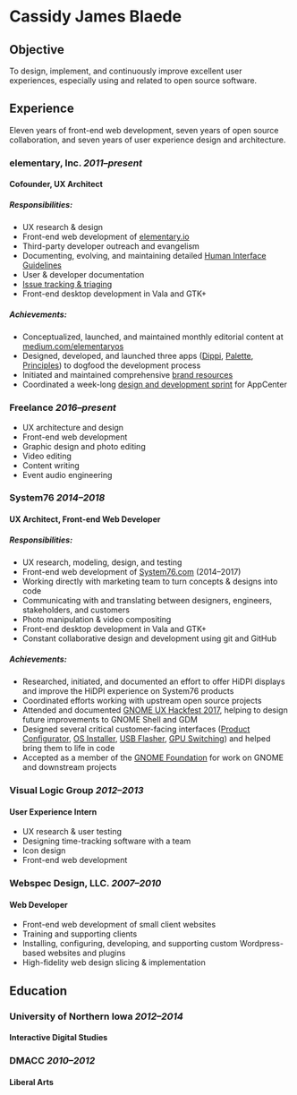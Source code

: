 # Cassidy James Blaede

## Objective

To design, implement, and continuously improve excellent user experiences,
especially using and related to open source software.

<!--
## Relevant Skills

**Roles:** UX architecture & design, front-end web development

**Programming languages:** HTML, Sass/CSS, JavaScript, Mustache/&#8203;Handlebars;
experience with PHP and MySQL

**Operating Systems:** Linux, macOS, Windows, Android, iOS

**Concepts:** user-centric design, responsive/mobile-first web development, version control, pair programming
-->

## Experience

Eleven years of front-end web development, seven years of open source
collaboration, and seven years of user experience design and architecture.

### elementary, Inc. _2011–present_

#### Cofounder, UX Architect

##### Responsibilities: 

- UX research & design
- Front-end web development of [elementary.io](https://elementary.io)
- Third-party developer outreach and evangelism
- Documenting, evolving, and maintaining detailed [Human Interface Guidelines](https://elementary.io/docs/human-interface-guidelines)
- User & developer documentation
- [Issue tracking & triaging](https://github.com/search?o=desc&q=org%3Aelementary+cassidyjames&s=updated&type=Issues&utf8=%E2%9C%93)
- Front-end desktop development in Vala and GTK+

##### Achievements:

- Conceptualized, launched, and maintained monthly editorial content at [medium.com/elementaryos](https://medium.com/elementaryos)
- Designed, developed, and launched three apps ([Dippi](/dippi), [Palette](/palette), [Principles](/principles)) to dogfood the development process
- Initiated and maintained comprehensive [brand resources](https://elementary.io/brand)
- Coordinated a week-long [design and development sprint](https://medium.com/elementaryos/the-denver-appcenter-sprint-85f12a667e03) for AppCenter

### Freelance _2016–present_

- UX architecture and design
- Front-end web development
- Graphic design and photo editing
- Video editing
- Content writing
- Event audio engineering

### System76 _2014–2018_

#### UX Architect, Front-end Web Developer

##### Responsibilities:

- UX research, modeling, design, and testing
- Front-end web development of [System76.com](https://system76.com) (2014–2017)
- Working directly with marketing team to turn concepts & designs into code
- Communicating with and translating between designers, engineers, stakeholders, and customers
- Photo manipulation & video compositing
- Front-end desktop development in Vala and GTK+
- Constant collaborative design and development using git and GitHub

##### Achievements: 

- Researched, initiated, and documented an effort to offer HiDPI displays and improve the HiDPI experience on System76 products
- Coordinated efforts working with upstream open source projects
- Attended and documented [GNOME UX Hackfest 2017](http://blog.system76.com/post/167747412318/gnome-ux-hackfest-2017), helping to design future improvements to GNOME Shell and GDM
- Designed several critical customer-facing interfaces ([Product Configurator](https://system76.com/cart/configure/galp3), [OS Installer](https://github.com/elementary/installer/wiki), [USB Flasher](https://github.com/pop-os/popsicle/wiki/GUI-Design), [GPU Switching](https://github.com/pop-os/gnome-shell-extension-system76-power/wiki)) and helped bring them to life in code
- Accepted as a member of the [GNOME Foundation](https://www.gnome.org/foundation/membership/) for work on GNOME and downstream projects

### Visual Logic Group _2012–2013_

#### User Experience Intern

- UX research & user testing
- Designing time-tracking software with a team
- Icon design
- Front-end web development

<!--
### Blaedesign _2004–2013_

#### Consultant

- Installing sound, lighting, and A/V hardware
- Researching, programming, & supporting A/V software
- Training clients on A/V software
-->

### Webspec Design, LLC. _2007–2010_

#### Web Developer

- Front-end web development of small client websites
- Training and supporting clients
- Installing, configuring, developing, and supporting custom Wordpress-based
  websites and plugins
- High-fidelity web design slicing & implementation


## Education


### University of Northern Iowa _2012–2014_

#### Interactive Digital Studies


### DMACC _2010–2012_

#### Liberal Arts

